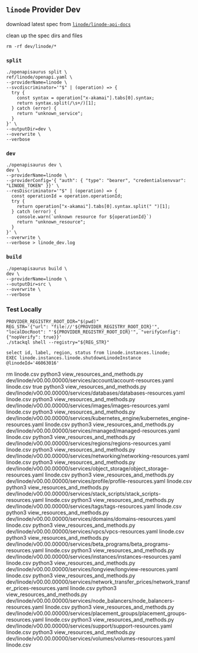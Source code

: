 ## `linode` Provider Dev

download latest spec from [`linode/linode-api-docs`](https://github.com/linode/linode-api-docs/blob/development/openapi.yaml)

clean up the spec dirs and files

```
rm -rf dev/linode/*
```

### `split`

```
./openapisaurus split \
ref/linode/openapi.yaml \
--providerName=linode \
--svcdiscriminator='"$" | (operation) => {
  try {
    const syntax = operation["x-akamai"].tabs[0].syntax;
    return syntax.split(/\s+/)[1];
  } catch (error) {
    return "unknown_service";
  }
}' \
--outputDir=dev \
--overwrite \
--verbose
```

### `dev`

```
./openapisaurus dev \
dev \
--providerName=linode \
--providerConfig='{ "auth": { "type": "bearer", "credentialsenvvar": "LINODE_TOKEN" }}' \
--resDiscriminator='"$" | (operation) => {
  const operationId = operation.operationId;
  try {
    return operation["x-akamai"].tabs[0].syntax.split(" ")[1];
  } catch (error) {
    console.warn(`unknown resource for ${operationId}`)
    return "unknown_resource";
  }
}' \
--overwrite \
--verbose > linode_dev.log
```

### `build`

```
./openapisaurus build \
dev \
--providerName=linode \
--outputDir=src \
--overwrite \
--verbose
```

### Test Locally

```
PROVIDER_REGISTRY_ROOT_DIR="$(pwd)"
REG_STR='{"url": "file://'${PROVIDER_REGISTRY_ROOT_DIR}'", "localDocRoot": "'${PROVIDER_REGISTRY_ROOT_DIR}'", "verifyConfig": {"nopVerify": true}}'
./stackql shell --registry="${REG_STR}"
```

```
select id, label, region, status from linode.instances.linode;
EXEC linode.instances.linode.shutdownLinodeInstance @linodeId='46063016'

```


                                           
                                 

rm linode.csv
python3 view_resources_and_methods.py dev/linode/v00.00.00000/services/account/account-resources.yaml linode.csv true
python3 view_resources_and_methods.py dev/linode/v00.00.00000/services/databases/databases-resources.yaml linode.csv
python3 view_resources_and_methods.py dev/linode/v00.00.00000/services/images/images-resources.yaml linode.csv
python3 view_resources_and_methods.py dev/linode/v00.00.00000/services/kubernetes_engine/kubernetes_engine-resources.yaml linode.csv
python3 view_resources_and_methods.py dev/linode/v00.00.00000/services/managed/managed-resources.yaml linode.csv
python3 view_resources_and_methods.py dev/linode/v00.00.00000/services/regions/regions-resources.yaml linode.csv
python3 view_resources_and_methods.py dev/linode/v00.00.00000/services/networking/networking-resources.yaml linode.csv
python3 view_resources_and_methods.py dev/linode/v00.00.00000/services/object_storage/object_storage-resources.yaml linode.csv
python3 view_resources_and_methods.py dev/linode/v00.00.00000/services/profile/profile-resources.yaml linode.csv
python3 view_resources_and_methods.py dev/linode/v00.00.00000/services/stack_scripts/stack_scripts-resources.yaml linode.csv
python3 view_resources_and_methods.py dev/linode/v00.00.00000/services/tags/tags-resources.yaml linode.csv
python3 view_resources_and_methods.py dev/linode/v00.00.00000/services/domains/domains-resources.yaml linode.csv
python3 view_resources_and_methods.py dev/linode/v00.00.00000/services/vpcs/vpcs-resources.yaml linode.csv
python3 view_resources_and_methods.py dev/linode/v00.00.00000/services/beta_programs/beta_programs-resources.yaml linode.csv
python3 view_resources_and_methods.py dev/linode/v00.00.00000/services/instances/instances-resources.yaml linode.csv
python3 view_resources_and_methods.py dev/linode/v00.00.00000/services/longview/longview-resources.yaml linode.csv
python3 view_resources_and_methods.py dev/linode/v00.00.00000/services/network_transfer_prices/network_transfer_prices-resources.yaml linode.csv
python3 view_resources_and_methods.py dev/linode/v00.00.00000/services/node_balancers/node_balancers-resources.yaml linode.csv
python3 view_resources_and_methods.py dev/linode/v00.00.00000/services/placement_groups/placement_groups-resources.yaml linode.csv
python3 view_resources_and_methods.py dev/linode/v00.00.00000/services/support/support-resources.yaml linode.csv
python3 view_resources_and_methods.py dev/linode/v00.00.00000/services/volumes/volumes-resources.yaml linode.csv
